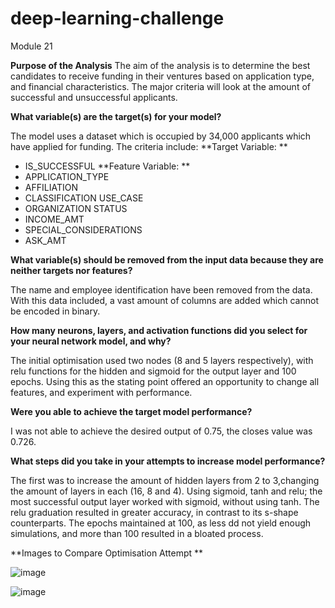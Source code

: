 # deep-learning-challenge
Module 21

 

**Purpose of the Analysis**
The aim of the analysis is to determine the best candidates to receive funding in their ventures based on application type, and financial characteristics. The major criteria will look at the amount of successful and unsuccessful applicants.

**What variable(s) are the target(s) for your model?**

The model uses a dataset which is occupied by 34,000 applicants which have applied for funding. The criteria include: 
**Target Variable:  **
-	IS_SUCCESSFUL
**Feature Variable: **
-	APPLICATION_TYPE	
-	AFFILIATION	
-	CLASSIFICATION	USE_CASE	
-	ORGANIZATION	STATUS	
-	INCOME_AMT	
-	SPECIAL_CONSIDERATIONS	
-	ASK_AMT	

**What variable(s) should be removed from the input data because they are neither targets nor features?**

The name and employee identification have been removed from the data. With this data included, a vast amount of columns are added which cannot be encoded in binary. 

**How many neurons, layers, and activation functions did you select for your neural network model, and why?**

The initial optimisation used two nodes (8 and 5 layers respectively), with relu functions for the hidden and sigmoid for the output layer and 100 epochs. Using this as the stating point offered an opportunity to change all features, and experiment with performance.

**Were you able to achieve the target model performance?**

I was not able to achieve the desired output of 0.75, the closes value was 0.726. 

**What steps did you take in your attempts to increase model performance?**


The first was to increase the amount of hidden layers from 2 to 3,changing the amount of layers in each (16, 8 and 4). Using sigmoid, tanh and relu; the most successful output layer worked with sigmoid, without using tanh. The relu graduation resulted in greater accuracy, in contrast to its s-shape counterparts. The epochs maintained at 100, as less dd not yield enough simulations, and more than 100 resulted in a bloated process. 


**Images to Compare Optimisation Attempt **

![image](https://github.com/Yehns/deep-learning-challenge/assets/118644844/34d52620-17db-44f8-ba43-23aa8d7bd0b3)

![image](https://github.com/Yehns/deep-learning-challenge/assets/118644844/fd590636-8f45-44eb-85ec-fd13f5c37ae4)
